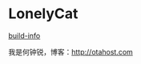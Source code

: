 # LonelyCat
[build-info](https://travis-ci.org/hezhongrui/hezhongrui.github.io.svg)

我是何钟锐，博客：http://otahost.com
